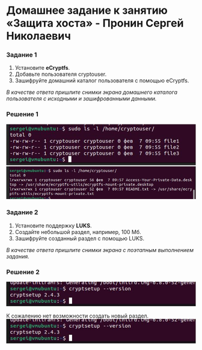 # Домашнее задание к занятию  «Защита хоста» - Пронин Сергей Николаевич

### Задание 1

1. Установите **eCryptfs**.
2. Добавьте пользователя cryptouser.
3. Зашифруйте домашний каталог пользователя с помощью eCryptfs.


*В качестве ответа  пришлите снимки экрана домашнего каталога пользователя с исходными и зашифрованными данными.*  

### Решение 1

![img_sdb13-01.01.01.JPG](images/img_sdb13-01.01.01.JPG)
![img_sdb13-01.01.02.JPG](images/img_sdb13-01.01.02.JPG)

### Задание 2

1. Установите поддержку **LUKS**.
2. Создайте небольшой раздел, например, 100 Мб.
3. Зашифруйте созданный раздел с помощью LUKS.

*В качестве ответа пришлите снимки экрана с поэтапным выполнением задания.*

### Решение 2

![img_sdb13-01.02.01.JPG](images/img_sdb13-01.02.01.JPG)

К сожалению нет возможности создать новый раздел.
![img_sdb13-01.02.01.JPG](images/img_sdb13-01.02.01.JPG)